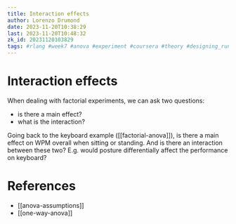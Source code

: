 ```yaml
---
title: Interaction effects
author: Lorenzo Drumond
date: 2023-11-20T10:38:29
last: 2023-11-20T10:48:32
zk_id: 20231120103829
tags: #rlang #week7 #anova #experiment #coursera #theory #designing_running_and_analyzing_experiments #design #interactions #test #statistics
---
```



# Interaction effects
When dealing with factorial experiments, we can ask two questions:
- is there a main effect?
- what is the interaction?

Going back to the keyboard example ([[factorial-anova]]), is there a main effect on WPM overall when sitting or standing. And is there an interaction between these two? E.g. would posture differentially affect the performance on keyboard?



# References
- [[anova-assumptions]]
- [[one-way-anova]]
